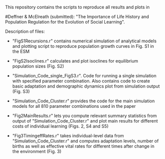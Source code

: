 
This repository contains the scripts to reproduce all results and plots in 

#Deffner & McElreath (submitted): "The Importance of Life History and Population Regulation for the Evolution of Social Learning".

Description of files:

- "FigS1Recursions.r" contains numerical simulation of analytical models and plotting script to reproduce population growth curves in Fig. S1 in the ESM

- "FigS2Isoclines.r" calculates and plot isoclines for equilibrium population sizes (Fig. S2)

- "Simulation_Code_single_FigS3.r". Code for running a single simulation with specified parameter combination. Also contains code to create basic adaptation and demographic dynamics plot from simulation output (Fig. S3)

- "Simulation_Code_Cluster.r" provides the code for the main simulation models for all 810 parameter combinations used in the paper

- "Fig2MainResults.r" lets you compute relevant summary statistics from output of "Simulation_Code_Cluster.r" and plot main results for different costs of individual learning (Figs. 2, S4 and S5)

- "Fig3TimingeffRates.r" takes individual-level data from "Simulation_Code_Cluster.r" and computes adaptation levels, number of births as well as effective vital rates for different times after change in the environment (Fig. 3)
